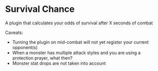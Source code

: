 # Survival Chance
A plugin that calculates your odds of survival after X seconds of combat



Caveats:
- Turning the plugin on mid-combat will not yet register your current opponent(s)
- When a monster has multiple attack styles and you are using a protection prayer, what then?
- Monster stat drops are not taken into account
